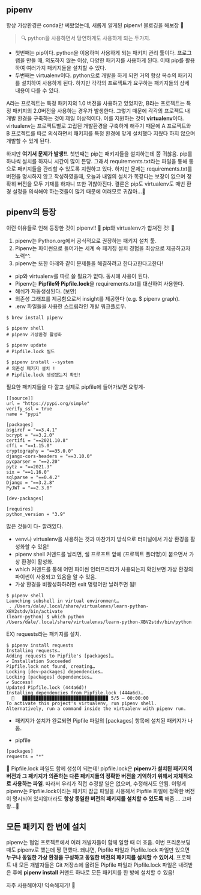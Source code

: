 ## pipenv
항상 가상환경은 conda만 써왔었는데, 새롭게 알게된 pipenv! 블로깅을 해보장 🌈
> 🔍 python을 사용하면서 당연하게도 사용하게 되는 두가지.
* 첫번째는 pip이다. python을 이용하며 사용하게 되는 패키지 관리 툴이다. 프로그램을 만들 때, 의도하지 않는 이상, 다양한 패키지를 사용하게 된다. 이때 pip를 활용하여 여러가지 패키지들을 설치할 수 있다.
* 두번째는 virtualenv이다. python으로 개발을 하게 되면 거의 항상 복수의 패키지를 설치하여 사용하게 된다. 하지만 각각의 프로젝트가 요구하는 패키지들의 상세 내용이 다를 수 있다.

A라는 프로젝트는 특정 패키지의 1.0 버전을 사용하고 있었지만, B라는 프로젝트는 특정 패키지의 2.0버전을 사용하는 경우가 발생한다. 그렇기 때문에 각각의 프로젝트 내 개발 환경을 구축하는 것이 제일 이상적이다. 이를 지원하는 것이 **virtualenv**이다. virtualenv는 프로젝트별로 고립된 개발환경을 구축하게 해주기 때문에 A 프로젝트와 B 프로젝트를 따로 의식하면서 패키지를 특정 환경에 맞게 설치했다 지웠다 하지 않으며 개발할 수 있게 된다. 

하지만 **여기서 문제가 발생!!**. 첫번째는 pip는 패키지들을 설치하는데 쫌 귀찮음. pip를 하나씩 설치를 하자니 시간이 많이 든당. 그래서 requirements.txt라는 파일을 통해 통으로 패키지들을 관리할 수 있도록 지원하고 있다. 하지만 문제는 requirements.txt를 버전을 명시하지 않고 작성하였을때, 오늘과 내일의 설치가 똑같다는 보장이 없으며 정확히 버전을 모두 기재를 하자니 또한 귀찮아진다. 결론은 pip도 virtualenv도 매번 환경 설정을 의식해야 하는것들이 많기 때문에 여러모로 귀찮아...🙈

## pipenv의 등장
이런 이유들로 인해 등장한 것이 pipenv!! 🥳 
pip와 virtualenv가 합쳐진 것! 🥳 

1. pipenv는 Python.org에서 공식적으로 권장하는 패키지 설치 툴. 
2. Pipenv는 파이썬으로 들어가는 세계 속 패키징 설치 경험을 최상으로 제공하고자 노력^^. 
3. pipenv는 또한 아래와 같이 문제들을 해결하려고 한다고한다고한다!
- pip와 virtualenv를 따로 쓸 필요가 없다. 동시에 사용이 된다.
- Pipenv는 **Pipfile와 Pipfile.lock**을 requirements.txt를 대신하여 사용한다.
- 해쉬가 자동생성된다. (보안)
- 의존성 그래프를 제공함으로서 insight를 제공한다 (e.g. $ pipenv graph).
- .env 파일들을 사용한 스트림라인 개발 워크플로우.

```
$ brew install pipenv

$ pipenv shell
# pipenv 가상환경 활성화

$ pipenv update 
# Pipfile.lock 빌드

$ pipenv install --system 
# 의존성 패키지 설치 !
# Pipfile.lock 생성됐는지 확인!
```
필요한 패키지들을 다 깔고 실제로 pipfile에 들어가보면 요렇게-
```
[[source]]
url = "https://pypi.org/simple"
verify_ssl = true
name = "pypi"

[packages]
asgiref = "==3.4.1"
bcrypt = "==3.2.0"
certifi = "==2021.10.8"
cffi = "==1.15.0"
cryptography = "==35.0.0"
django-cors-headers = "==3.10.0"
pycparser = "==2.20"
pytz = "==2021.3"
six = "==1.16.0"
sqlparse = "==0.4.2"
Django = "==3.2.8"
PyJWT = "==2.3.0"

[dev-packages]

[requires]
python_version = "3.9"
```
많은 것들이 다- 깔려있다.

- venv나 virtualenv을 사용하는 것과 마찬가지 방식으로 터미널에서 가상 환경을 활성화할 수 있음!
- pipenv shell 커맨드를 날리면, 쉘 프로프트 앞에 (프로젝트 폴더명)이 붙으면서 가상 환경이 활성화. 
- which 커맨드를 통해 어떤 파이썬 인터프리터가 사용되는지 확인보면 가상 환경의 파이썬이 사용되고 있음을 알 수 있음.
- 가상 환경을 비활성화하려면 exit 명령어만 날려주면 됨!
```
$ pipenv shell
Launching subshell in virtual environment…
 . /Users/dale/.local/share/virtualenvs/learn-python-XBV2stdv/bin/activate
(learn-python) $ which python
/Users/dale/.local/share/virtualenvs/learn-python-XBV2stdv/bin/python
```

EX) requests라는 패키지를 설치.
```
$ pipenv install requests
Installing requests…
Adding requests to Pipfile's [packages]…
✔ Installation Succeeded
Pipfile.lock not found, creating…
Locking [dev-packages] dependencies…
Locking [packages] dependencies…
✔ Success!
Updated Pipfile.lock (444a6d)!
Installing dependencies from Pipfile.lock (444a6d)…
  🐍   ▉▉▉▉▉▉▉▉▉▉▉▉▉▉▉▉▉▉▉▉▉▉▉▉▉▉▉▉▉▉▉▉ 5/5 — 00:00:00
To activate this project's virtualenv, run pipenv shell.
Alternatively, run a command inside the virtualenv with pipenv run.
```
* 패키지가 설치가 완료되면 Pipfile 파일의 [packages] 항목에 설치된 패키지가 나옴.

* pipfile
```
[packages]
requests = "*"
```
📌 Pipfile.lock 파일도 함께 생성이 되는데!
pipfile.lock은 **pipenv가 설치된 패키지의 버전과 그 패키지가 의존하는 다른 패키지들의 정확한 버전을 기억하기 위해서 자체적으로 사용하는 파일**. 따라서 우리가 직접 수정할 일은 없으며, 수정해서도 안됨. 이렇게 pipenv는 Pipfile.lock이라는 패키지 잠금 파일을 사용해서 Pipfile 파일에 정확한 버전이 명시되어 있지않더라도 **항상 동일한 버전의 패키지를 설치할 수 있도록** 해줌.... 고마왕...🥰

## 모든 패키지 한 번에 설치
pipenv는 협업 프로젝트에서 여러 개발자들이 함께 일할 때 더 죠음. 이번 프리온보딩때도 pipenv로 했는데 짱 편했다. 왜냐면, Pipfile 파일과 Pipfile.lock 파일만 있으면 **누구나 동일한 가상 환경을 구성하고 동일한 버전의 패키지를 설치할 수 있어서**. 프로젝트 내 모든 개발자들은 Git 저장소에 올려둔 Pipfile 파일과 Pipfile.lock 파일은 내려받은 후에 **pipenv install** 커맨드 하나로 모든 패키지를 한 방에 설치할 수 있음!

자주 사용해야지! 익숙해지기! 🌈
